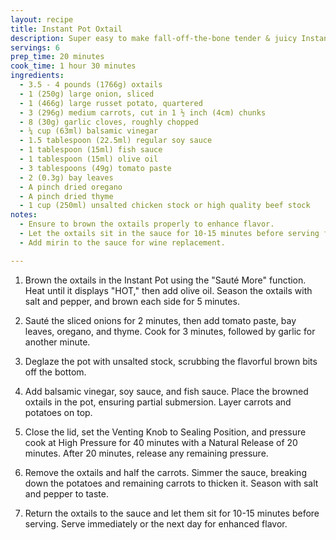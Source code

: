 ```yaml
---
layout: recipe
title: Instant Pot Oxtail
description: Super easy to make fall-off-the-bone tender & juicy Instant Pot Oxtail! Fall in love with the buttery rich beefy flavors paired with the satisfying gelatin-rich & tender pressure cooker oxtails. Comforting & delicious!
servings: 6
prep_time: 20 minutes
cook_time: 1 hour 30 minutes
ingredients:
  - 3.5 - 4 pounds (1766g) oxtails
  - 1 (250g) large onion, sliced
  - 1 (466g) large russet potato, quartered
  - 3 (296g) medium carrots, cut in 1 ½ inch (4cm) chunks
  - 8 (30g) garlic cloves, roughly chopped
  - ¼ cup (63ml) balsamic vinegar
  - 1.5 tablespoon (22.5ml) regular soy sauce
  - 1 tablespoon (15ml) fish sauce
  - 1 tablespoon (15ml) olive oil
  - 3 tablespoons (49g) tomato paste
  - 2 (0.3g) bay leaves
  - A pinch dried oregano
  - A pinch dried thyme
  - 1 cup (250ml) unsalted chicken stock or high quality beef stock
notes:
  - Ensure to brown the oxtails properly to enhance flavor.
  - Let the oxtails sit in the sauce for 10-15 minutes before serving for better flavor.
  - Add mirin to the sauce for wine replacement.

---
```


1. Brown the oxtails in the Instant Pot using the "Sauté More" function. Heat until it displays "HOT," then add olive oil. Season the oxtails with salt and pepper, and brown each side for 5 minutes.

2. Sauté the sliced onions for 2 minutes, then add tomato paste, bay leaves, oregano, and thyme. Cook for 3 minutes, followed by garlic for another minute.

3. Deglaze the pot with unsalted stock, scrubbing the flavorful brown bits off the bottom.

4. Add balsamic vinegar, soy sauce, and fish sauce. Place the browned oxtails in the pot, ensuring partial submersion. Layer carrots and potatoes on top.

5. Close the lid, set the Venting Knob to Sealing Position, and pressure cook at High Pressure for 40 minutes with a Natural Release of 20 minutes. After 20 minutes, release any remaining pressure.

6. Remove the oxtails and half the carrots. Simmer the sauce, breaking down the potatoes and remaining carrots to thicken it. Season with salt and pepper to taste.

7. Return the oxtails to the sauce and let them sit for 10-15 minutes before serving. Serve immediately or the next day for enhanced flavor.
